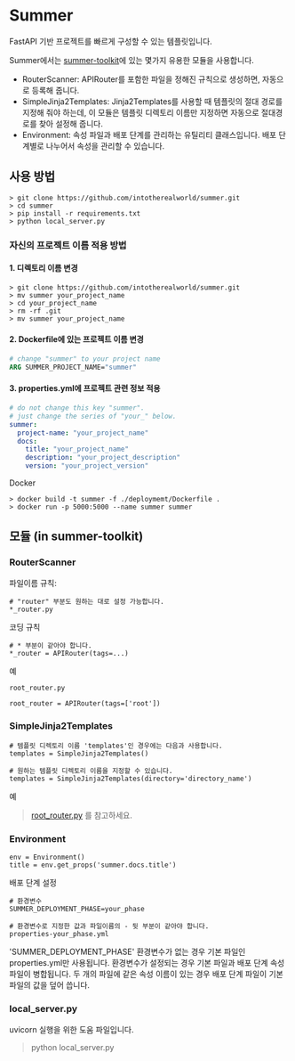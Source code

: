 # Summer

FastAPI 기반 프로젝트를 빠르게 구성할 수 있는 템플릿입니다.

Summer에서는 [summer-toolkit](https://github.com/intotherealworld/summer-toolkit)에 있는 몇가지 유용한 모듈을 사용합니다.
- RouterScanner: APIRouter를 포함한 파일을 정해진 규칙으로 생성하면, 자동으로 등록해 줍니다. 
- SimpleJinja2Templates: Jinja2Templates를 사용할 때 템플릿의 절대 경로를 지정해 줘야 하는데, 이 모듈은 템플릿 디렉토리 이름만 지정하면 자동으로 절대경로를 찾아 설정해 줍니다.
- Environment: 속성 파일과 배포 단계를 관리하는 유틸리티 클래스입니다. 배포 단계별로 나누어서 속성을 관리할 수 있습니다.

## 사용 방법
```
> git clone https://github.com/intotherealworld/summer.git
> cd summer
> pip install -r requirements.txt
> python local_server.py
```

### 자신의 프로젝트 이름 적용 방법

#### 1. 디렉토리 이름 변경
```
> git clone https://github.com/intotherealworld/summer.git
> mv summer your_project_name
> cd your_project_name
> rm -rf .git
> mv summer your_project_name
```

#### 2. Dockerfile에 있는 프로젝트 이름 변경
```dockerfile
# change "summer" to your project name
ARG SUMMER_PROJECT_NAME="summer"
```

#### 3. properties.yml에 프로젝트 관련 정보 적용
```yaml
# do not change this key "summer".
# just change the series of "your_" below.
summer:
  project-name: "your_project_name"
  docs:
    title: "your_project_name"
    description: "your_project_description"
    version: "your_project_version"
```

Docker
```commandline
> docker build -t summer -f ./deploymemt/Dockerfile .
> docker run -p 5000:5000 --name summer summer
```

## 모듈 (in summer-toolkit)
### RouterScanner
파일이름 규칙:
```
# "router" 부분도 원하는 대로 설정 가능합니다.
*_router.py
```
코딩 규칙
```
# * 부분이 같아야 합니다.
*_router = APIRouter(tags=...)
```
예
```
root_router.py

root_router = APIRouter(tags=['root'])
```

### SimpleJinja2Templates
```
# 템플릿 디렉토리 이름 'templates'인 경우에는 다음과 사용합니다.
templates = SimpleJinja2Templates()

# 원하는 템플릿 디렉토리 이름을 지정할 수 있습니다.
templates = SimpleJinja2Templates(directory='directory_name')
```
예
> [root_router.py](https://github.com/intotherealworld/summer/blob/main/summer/root_router.py) 를 참고하세요.

### Environment
```
env = Environment()
title = env.get_props('summer.docs.title')
```
배포 단계 설정
```
# 환경변수
SUMMER_DEPLOYMENT_PHASE=your_phase

# 환경변수로 지정한 값과 파일이름의 - 뒷 부분이 같아야 합니다.
properties-your_phase.yml
```
'SUMMER_DEPLOYMENT_PHASE' 환경변수가 없는 경우 기본 파일인 properties.yml만 사용됩니다. 환경변수가 설정되는 경우 기본 파일과 배포 단계 속성 파일이 병합됩니다. 두 개의 파일에 같은 속성 이름이 있는 경우 배포 단계 파일이 기본 파일의 값을 덮어 씁니다.

### local_server.py
uvicorn 실행을 위한 도움 파일입니다.
> python local_server.py